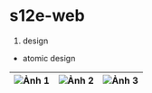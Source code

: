 <!-- npm install tailwindcss @tailwindcss/postcss postcss -->

<!-- ng g c ui/atoms/button  -->
<!-- ng g c ui/molecules/search-box  -->
<!-- ng g c ui/organisms/xx  -->
<!-- ng g c ui/templates/yy  -->
<!-- ng g c ui/pages/home  -->
<!-- ng g s core/services/user/user-api -->

<!-- bớt import ../../ thay vào đó dùng @alias, thì sửa file tsconfig.app.json  -->
<!-- luôn import environment.ts, vì đã config replace import trong angular.json rồi, khi chạy môi trường nào tự thay thế đúng file -->

# s12e-web

1. design

- atomic design

| ![Ảnh 1](link1.png) | ![Ảnh 2](link2.png) | ![Ảnh 3](link3.png) |
|---------------------|---------------------|---------------------|
